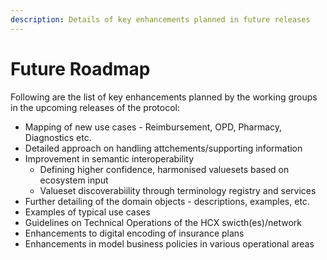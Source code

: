 ```yaml
---
description: Details of key enhancements planned in future releases
---
```


# Future Roadmap

Following are the list of key enhancements planned by the working groups in the upcoming releases of the protocol:

* Mapping of new use cases - Reimbursement, OPD, Pharmacy, Diagnostics etc.&#x20;
* Detailed approach on handling attchements/supporting information&#x20;
* Improvement in semantic interoperability&#x20;
  * Defining higher confidence, harmonised valuesets based on ecosystem input
  * Valueset discoverabiility through terminology registry and services&#x20;
* Further detailing of the domain objects - descriptions, examples, etc.
* Examples of typical use cases
* Guidelines on Technical Operations of the HCX swicth(es)/network
* Enhancements to digital encoding of insurance plans
* Enhancements in model business policies in various operational areas
